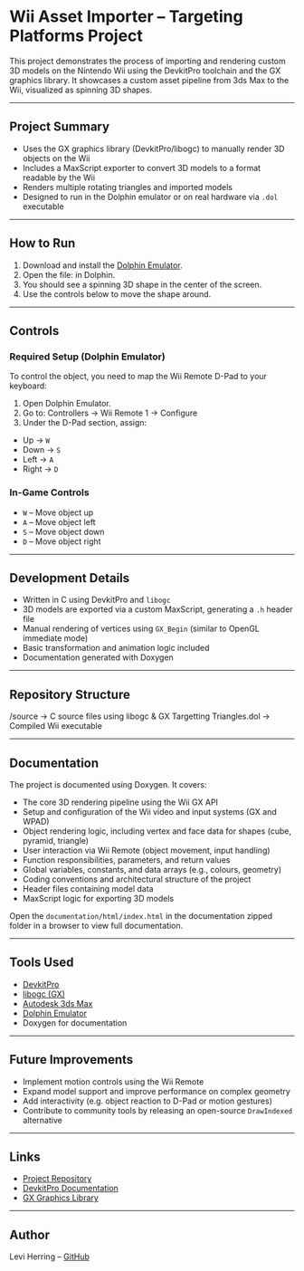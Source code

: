 # Wii Asset Importer – Targeting Platforms Project

This project demonstrates the process of importing and rendering custom 3D models on the Nintendo Wii using the DevkitPro toolchain and the GX graphics library. It showcases a custom asset pipeline from 3ds Max to the Wii, visualized as spinning 3D shapes.

---

## Project Summary

- Uses the GX graphics library (DevkitPro/libogc) to manually render 3D objects on the Wii
- Includes a MaxScript exporter to convert 3D models to a format readable by the Wii
- Renders multiple rotating triangles and imported models
- Designed to run in the Dolphin emulator or on real hardware via `.dol` executable

---

## How to Run

1. Download and install the [Dolphin Emulator](https://dolphin-emu.org/).
2. Open the file: in Dolphin.
3. You should see a spinning 3D shape in the center of the screen.
4. Use the controls below to move the shape around.

---

## Controls

### Required Setup (Dolphin Emulator)

To control the object, you need to map the Wii Remote D-Pad to your keyboard:

1. Open Dolphin Emulator.
2. Go to: Controllers → Wii Remote 1 → Configure
3. Under the D-Pad section, assign:
- Up → `W`
- Down → `S`
- Left → `A`
- Right → `D`

### In-Game Controls

- `W` – Move object up  
- `A` – Move object left  
- `S` – Move object down  
- `D` – Move object right  

---

## Development Details

- Written in C using DevkitPro and `libogc`
- 3D models are exported via a custom MaxScript, generating a `.h` header file
- Manual rendering of vertices using `GX_Begin` (similar to OpenGL immediate mode)
- Basic transformation and animation logic included
- Documentation generated with Doxygen

---

## Repository Structure
/source → C source files using libogc & GX
Targetting Triangles.dol → Compiled Wii executable


---

## Documentation

The project is documented using Doxygen. It covers:
- The core 3D rendering pipeline using the Wii GX API  
- Setup and configuration of the Wii video and input systems (GX and WPAD)  
- Object rendering logic, including vertex and face data for shapes (cube, pyramid, triangle)  
- User interaction via Wii Remote (object movement, input handling)  
- Function responsibilities, parameters, and return values  
- Global variables, constants, and data arrays (e.g., colours, geometry)  
- Coding conventions and architectural structure of the project
- Header files containing model data
- MaxScript logic for exporting 3D models

Open the `documentation/html/index.html` in the documentation zipped folder in a browser to view full documentation.

---

## Tools Used

- [DevkitPro](https://devkitpro.org/)
- [libogc (GX)](https://devkitpro.org/wiki/libogc/GX)
- [Autodesk 3ds Max](https://www.autodesk.com/products/3ds-max/)
- [Dolphin Emulator](https://dolphin-emu.org/)
- Doxygen for documentation

---

## Future Improvements

- Implement motion controls using the Wii Remote
- Expand model support and improve performance on complex geometry
- Add interactivity (e.g. object reaction to D-Pad or motion gestures)
- Contribute to community tools by releasing an open-source `DrawIndexed` alternative

---

## Links

- [Project Repository](https://github.com/LeviHerring/TargetingPlatformsWii)
- [DevkitPro Documentation](https://devkitpro.org/)
- [GX Graphics Library](https://libogc.devkitpro.org/gx_8h.html)

---

## Author

Levi Herring – [GitHub](https://github.com/LeviHerring)



 


